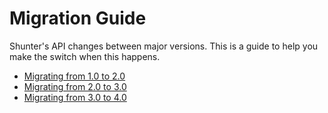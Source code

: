 # Migration Guide

Shunter's API changes between major versions. This is a guide to help you make the switch when this happens.

* [Migrating from 1.0 to 2.0](2.0.md)
* [Migrating from 2.0 to 3.0](3.0.md)
* [Migrating from 3.0 to 4.0](4.0.md)
